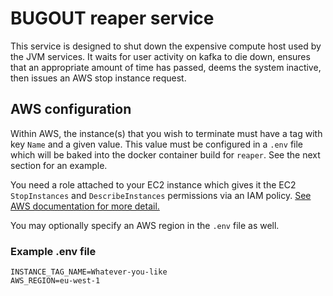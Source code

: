 # BUGOUT reaper service

This service is designed to shut down the expensive
compute host used by the JVM services.  It waits
for user activity on kafka to die down, ensures
that an appropriate amount of time has passed,
deems the system inactive, then issues an AWS stop
instance request.

## AWS configuration

Within AWS, the instance(s) that you wish to terminate must have a tag with key `Name` and a given value.  This value must be configured in a `.env` file which will be baked into the docker container build for `reaper`.  See the next section for an example.

You need a role attached to your EC2 instance which gives it the EC2 `StopInstances` and `DescribeInstances` permissions via an IAM policy.  [See AWS documentation for more detail.](https://docs.aws.amazon.com/AWSEC2/latest/UserGuide/iam-roles-for-amazon-ec2.html)

You may optionally specify an AWS region in the `.env` file as well.

### Example .env file

```text
INSTANCE_TAG_NAME=Whatever-you-like
AWS_REGION=eu-west-1
```
